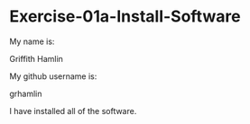 # Exercise-01a-Install-Software
My name is: 

Griffith Hamlin

My github username is:

grhamlin

I have installed all of the software.
